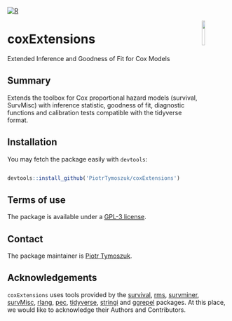 [![R](https://github.com/PiotrTymoszuk/coxExtensions/actions/workflows/r.yml/badge.svg)](https://github.com/PiotrTymoszuk/coxExtensions/actions/workflows/r.yml)

<img src="https://user-images.githubusercontent.com/80723424/226474877-98e6eb4e-daee-495e-90a4-ab110e281e08.png" width="12%" height="12%" align = "right">

# coxExtensions
Extended Inference and Goodness of Fit for Cox Models

## Summary

Extends the toolbox for Cox proportional hazard models (survival, SurvMisc) with inference statistic, goodness of fit, diagnostic functions and calibration tests compatible with the tidyverse format.

## Installation

You may fetch the package easily with `devtools`: 

```r

devtools::install_github('PiotrTymoszuk/coxExtensions')

```

## Terms of use

The package is available under a [GPL-3 license](https://github.com/PiotrTymoszuk/coxExtensions/blob/main/LICENSE).

## Contact

The package maintainer is [Piotr Tymoszuk](mailto:piotr.s.tymoszuk@gmail.com).

## Acknowledgements

`coxExtensions` uses tools provided by the [survival](https://cran.r-project.org/web/packages/survival/index.html), [rms](https://cran.r-project.org/web/packages/rms/index.html), [survminer](https://github.com/kassambara/survminer), [survMisc](https://cran.r-project.org/web/packages/survMisc/index.html), 
[rlang](https://rlang.r-lib.org/), [pec](https://cran.r-project.org/web/packages/pec/index.html), [tidyverse](https://www.tidyverse.org/), [stringi](https://stringi.gagolewski.com/) and [ggrepel](https://github.com/slowkow/ggrepel) packages. At this place, we would like to acknowledge their Authors and Contributors.

